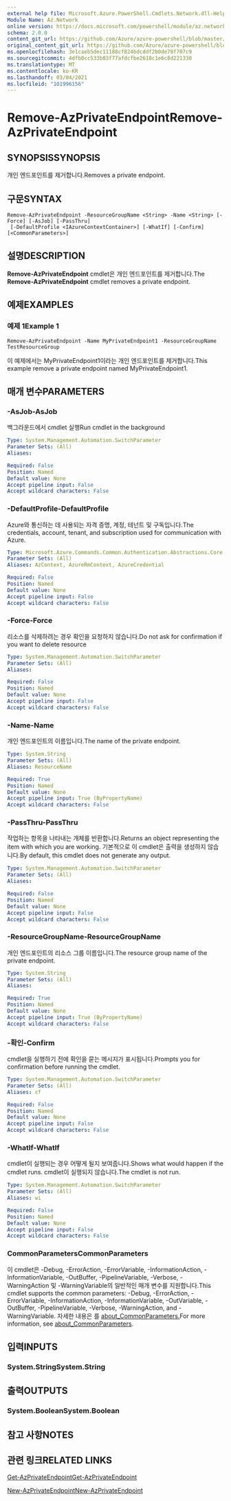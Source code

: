 ```yaml
---
external help file: Microsoft.Azure.PowerShell.Cmdlets.Network.dll-Help.xml
Module Name: Az.Network
online version: https://docs.microsoft.com/powershell/module/az.network/remove-azprivateendpoint
schema: 2.0.0
content_git_url: https://github.com/Azure/azure-powershell/blob/master/src/Network/Network/help/Remove-AzPrivateEndpoint.md
original_content_git_url: https://github.com/Azure/azure-powershell/blob/master/src/Network/Network/help/Remove-AzPrivateEndpoint.md
ms.openlocfilehash: 3e1caeb5dec11188cf824bdcddf2b0de78f707c9
ms.sourcegitcommit: 4dfb0cc533b83f77afdcfbe2618c1e6c8d221330
ms.translationtype: MT
ms.contentlocale: ko-KR
ms.lasthandoff: 03/04/2021
ms.locfileid: "101996156"
---
```

# <span data-ttu-id="ebcda-101">Remove-AzPrivateEndpoint</span><span class="sxs-lookup"><span data-stu-id="ebcda-101">Remove-AzPrivateEndpoint</span></span>

## <span data-ttu-id="ebcda-102">SYNOPSIS</span><span class="sxs-lookup"><span data-stu-id="ebcda-102">SYNOPSIS</span></span>
<span data-ttu-id="ebcda-103">개인 엔드포인트를 제거합니다.</span><span class="sxs-lookup"><span data-stu-id="ebcda-103">Removes a private endpoint.</span></span>

## <span data-ttu-id="ebcda-104">구문</span><span class="sxs-lookup"><span data-stu-id="ebcda-104">SYNTAX</span></span>

```
Remove-AzPrivateEndpoint -ResourceGroupName <String> -Name <String> [-Force] [-AsJob] [-PassThru]
 [-DefaultProfile <IAzureContextContainer>] [-WhatIf] [-Confirm] [<CommonParameters>]
```

## <span data-ttu-id="ebcda-105">설명</span><span class="sxs-lookup"><span data-stu-id="ebcda-105">DESCRIPTION</span></span>
<span data-ttu-id="ebcda-106">**Remove-AzPrivateEndpoint** cmdlet은 개인 엔드포인트를 제거합니다.</span><span class="sxs-lookup"><span data-stu-id="ebcda-106">The **Remove-AzPrivateEndpoint** cmdlet removes a private endpoint.</span></span> 

## <span data-ttu-id="ebcda-107">예제</span><span class="sxs-lookup"><span data-stu-id="ebcda-107">EXAMPLES</span></span>

### <span data-ttu-id="ebcda-108">예제 1</span><span class="sxs-lookup"><span data-stu-id="ebcda-108">Example 1</span></span>
```
Remove-AzPrivateEndpoint -Name MyPrivateEndpoint1 -ResourceGroupName TestResourceGroup
```

<span data-ttu-id="ebcda-109">이 예제에서는 MyPrivateEndpoint1이라는 개인 엔드포인트를 제거합니다.</span><span class="sxs-lookup"><span data-stu-id="ebcda-109">This example remove a private endpoint named MyPrivateEndpoint1.</span></span>

## <span data-ttu-id="ebcda-110">매개 변수</span><span class="sxs-lookup"><span data-stu-id="ebcda-110">PARAMETERS</span></span>

### <span data-ttu-id="ebcda-111">-AsJob</span><span class="sxs-lookup"><span data-stu-id="ebcda-111">-AsJob</span></span>
<span data-ttu-id="ebcda-112">백그라운드에서 cmdlet 실행</span><span class="sxs-lookup"><span data-stu-id="ebcda-112">Run cmdlet in the background</span></span>

```yaml
Type: System.Management.Automation.SwitchParameter
Parameter Sets: (All)
Aliases:

Required: False
Position: Named
Default value: None
Accept pipeline input: False
Accept wildcard characters: False
```

### <span data-ttu-id="ebcda-113">-DefaultProfile</span><span class="sxs-lookup"><span data-stu-id="ebcda-113">-DefaultProfile</span></span>
<span data-ttu-id="ebcda-114">Azure와 통신하는 데 사용되는 자격 증명, 계정, 테넌트 및 구독입니다.</span><span class="sxs-lookup"><span data-stu-id="ebcda-114">The credentials, account, tenant, and subscription used for communication with Azure.</span></span>

```yaml
Type: Microsoft.Azure.Commands.Common.Authentication.Abstractions.Core.IAzureContextContainer
Parameter Sets: (All)
Aliases: AzContext, AzureRmContext, AzureCredential

Required: False
Position: Named
Default value: None
Accept pipeline input: False
Accept wildcard characters: False
```

### <span data-ttu-id="ebcda-115">-Force</span><span class="sxs-lookup"><span data-stu-id="ebcda-115">-Force</span></span>
<span data-ttu-id="ebcda-116">리소스를 삭제하려는 경우 확인을 요청하지 않습니다.</span><span class="sxs-lookup"><span data-stu-id="ebcda-116">Do not ask for confirmation if you want to delete resource</span></span>

```yaml
Type: System.Management.Automation.SwitchParameter
Parameter Sets: (All)
Aliases:

Required: False
Position: Named
Default value: None
Accept pipeline input: False
Accept wildcard characters: False
```

### <span data-ttu-id="ebcda-117">-Name</span><span class="sxs-lookup"><span data-stu-id="ebcda-117">-Name</span></span>
<span data-ttu-id="ebcda-118">개인 엔드포인트의 이름입니다.</span><span class="sxs-lookup"><span data-stu-id="ebcda-118">The name of the private endpoint.</span></span>

```yaml
Type: System.String
Parameter Sets: (All)
Aliases: ResourceName

Required: True
Position: Named
Default value: None
Accept pipeline input: True (ByPropertyName)
Accept wildcard characters: False
```

### <span data-ttu-id="ebcda-119">-PassThru</span><span class="sxs-lookup"><span data-stu-id="ebcda-119">-PassThru</span></span>
<span data-ttu-id="ebcda-120">작업하는 항목을 나타내는 개체를 반환합니다.</span><span class="sxs-lookup"><span data-stu-id="ebcda-120">Returns an object representing the item with which you are working.</span></span>
<span data-ttu-id="ebcda-121">기본적으로 이 cmdlet은 출력을 생성하지 않습니다.</span><span class="sxs-lookup"><span data-stu-id="ebcda-121">By default, this cmdlet does not generate any output.</span></span>

```yaml
Type: System.Management.Automation.SwitchParameter
Parameter Sets: (All)
Aliases:

Required: False
Position: Named
Default value: None
Accept pipeline input: False
Accept wildcard characters: False
```

### <span data-ttu-id="ebcda-122">-ResourceGroupName</span><span class="sxs-lookup"><span data-stu-id="ebcda-122">-ResourceGroupName</span></span>
<span data-ttu-id="ebcda-123">개인 엔드포인트의 리소스 그룹 이름입니다.</span><span class="sxs-lookup"><span data-stu-id="ebcda-123">The resource group name of the private endpoint.</span></span>

```yaml
Type: System.String
Parameter Sets: (All)
Aliases:

Required: True
Position: Named
Default value: None
Accept pipeline input: True (ByPropertyName)
Accept wildcard characters: False
```

### <span data-ttu-id="ebcda-124">-확인</span><span class="sxs-lookup"><span data-stu-id="ebcda-124">-Confirm</span></span>
<span data-ttu-id="ebcda-125">cmdlet을 실행하기 전에 확인을 묻는 메시지가 표시됩니다.</span><span class="sxs-lookup"><span data-stu-id="ebcda-125">Prompts you for confirmation before running the cmdlet.</span></span>

```yaml
Type: System.Management.Automation.SwitchParameter
Parameter Sets: (All)
Aliases: cf

Required: False
Position: Named
Default value: None
Accept pipeline input: False
Accept wildcard characters: False
```

### <span data-ttu-id="ebcda-126">-WhatIf</span><span class="sxs-lookup"><span data-stu-id="ebcda-126">-WhatIf</span></span>
<span data-ttu-id="ebcda-127">cmdlet이 실행되는 경우 어떻게 될지 보여줍니다.</span><span class="sxs-lookup"><span data-stu-id="ebcda-127">Shows what would happen if the cmdlet runs.</span></span>
<span data-ttu-id="ebcda-128">cmdlet이 실행되지 않습니다.</span><span class="sxs-lookup"><span data-stu-id="ebcda-128">The cmdlet is not run.</span></span>

```yaml
Type: System.Management.Automation.SwitchParameter
Parameter Sets: (All)
Aliases: wi

Required: False
Position: Named
Default value: None
Accept pipeline input: False
Accept wildcard characters: False
```

### <span data-ttu-id="ebcda-129">CommonParameters</span><span class="sxs-lookup"><span data-stu-id="ebcda-129">CommonParameters</span></span>
<span data-ttu-id="ebcda-130">이 cmdlet은 -Debug, -ErrorAction, -ErrorVariable, -InformationAction, -InformationVariable, -OutBuffer, -PipelineVariable, -Verbose, -WarningAction 및 -WarningVariable의 일반적인 매개 변수를 지원합니다.</span><span class="sxs-lookup"><span data-stu-id="ebcda-130">This cmdlet supports the common parameters: -Debug, -ErrorAction, -ErrorVariable, -InformationAction, -InformationVariable, -OutVariable, -OutBuffer, -PipelineVariable, -Verbose, -WarningAction, and -WarningVariable.</span></span> <span data-ttu-id="ebcda-131">자세한 내용은 를 [about_CommonParameters.](http://go.microsoft.com/fwlink/?LinkID=113216)</span><span class="sxs-lookup"><span data-stu-id="ebcda-131">For more information, see [about_CommonParameters](http://go.microsoft.com/fwlink/?LinkID=113216).</span></span>

## <span data-ttu-id="ebcda-132">입력</span><span class="sxs-lookup"><span data-stu-id="ebcda-132">INPUTS</span></span>

### <span data-ttu-id="ebcda-133">System.String</span><span class="sxs-lookup"><span data-stu-id="ebcda-133">System.String</span></span>

## <span data-ttu-id="ebcda-134">출력</span><span class="sxs-lookup"><span data-stu-id="ebcda-134">OUTPUTS</span></span>

### <span data-ttu-id="ebcda-135">System.Boolean</span><span class="sxs-lookup"><span data-stu-id="ebcda-135">System.Boolean</span></span>

## <span data-ttu-id="ebcda-136">참고 사항</span><span class="sxs-lookup"><span data-stu-id="ebcda-136">NOTES</span></span>

## <span data-ttu-id="ebcda-137">관련 링크</span><span class="sxs-lookup"><span data-stu-id="ebcda-137">RELATED LINKS</span></span>

[<span data-ttu-id="ebcda-138">Get-AzPrivateEndpoint</span><span class="sxs-lookup"><span data-stu-id="ebcda-138">Get-AzPrivateEndpoint</span></span>](./Get-AzPrivateEndpoint.md)

[<span data-ttu-id="ebcda-139">New-AzPrivateEndpoint</span><span class="sxs-lookup"><span data-stu-id="ebcda-139">New-AzPrivateEndpoint</span></span>](./New-AzPrivateEndpoint.md)